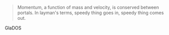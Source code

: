 > Momentum, a function of mass and velocity, is conserved between portals. In layman's terms, speedy thing goes in, speedy thing comes out.

GlaDOS

